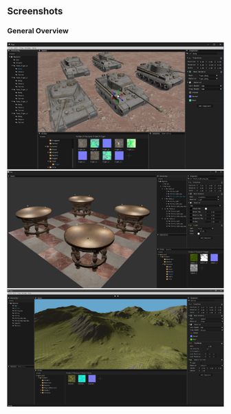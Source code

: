## Screenshots

### General Overview

<img src="images/tanks.png">
<img src="images/tables.png">
<img src="images/terrain.png">

